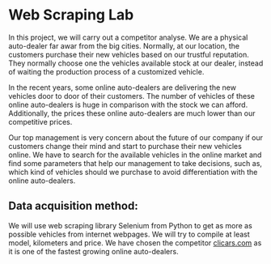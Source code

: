# Web Scraping Lab

In this project, we will carry out a competitor analyse.
We are a physical auto-dealer far awar from the big cities.
Normally, at our location, the customers purchase their new vehicles based on our trustful reputation. 
They normally choose one the vehicles available stock at our dealer, instead of waiting the production process of a customized vehicle.

In the recent years, some online auto-dealers are delivering the new vehicles door to door of their customers.
The number of vehicles of these online auto-dealers is huge in comparison with the stock we can afford.
Additionally, the prices these online auto-dealers are much lower than our competitive prices.

Our top management is very concern about the future of our company if our customers change their mind and start to purchase their new vehicles online.
We have to search for the available vehicles in the online market and find some parameters that help our management to take decisions, such as, which kind of vehicles should we purchase to avoid differentiation with the online auto-dealers.

## Data acquisition method:
We will use web scraping library Selenium from Python to get as more as possible vehicles from internet webpages.
We will try to compile at least model, kilometers and price.
We have chosen the competitor [clicars.com](https://www.clicars.com/) as it is one of the fastest growing online auto-dealers.




